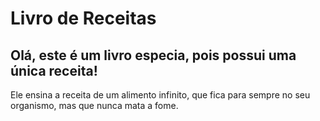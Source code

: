 # Livro de Receitas

## Olá, este é um livro especia, pois possui uma única receita!





Ele ensina a receita de um alimento infinito, que fica para sempre no seu organismo, mas que nunca mata a fome.

